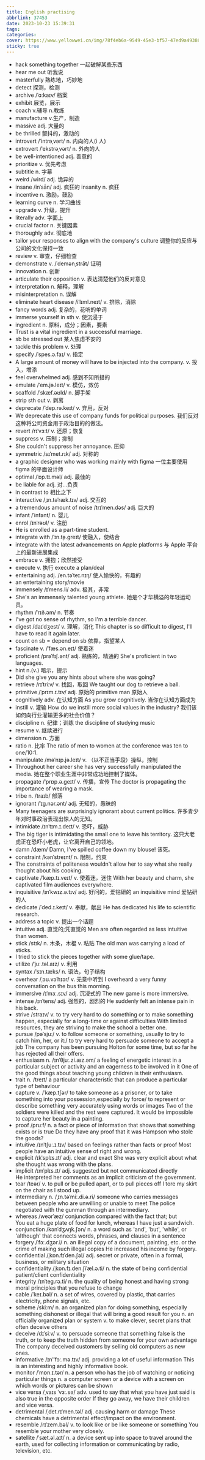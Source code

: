 ```yaml
---
title: English practising
abbrlink: 37453
date: 2023-10-23 15:39:31
tags:
categories:
cover: https://www.yellowwei.cn/img/78f4eb6a-9549-45e3-bf57-47ed9a493860.jpg
sticky: true
---
```


- hack something together 一起破解某些东西
- hear me out 听我说
- masterfully 熟练地，巧妙地
- detect 探测，检测
- archive /ˈɑːkaɪv/ 档案
- exhibit 展览，展示
- coach v.辅导 n.教练
- manufacture v.生产，制造
- massive adj. 大量的
- be thrilled 颤抖的，激动的
- introvert /ˈintrəˌvərt/ n. 内向的人(i 人)
- extrovert /ˈekstrəˌvərt/ n. 外向的人
- be well-intentioned adj. 善意的
- prioritize v. 优先考虑
- subtitle n. 字幕
- weird /wird/ adj. 诡异的
- insane /inˈsān/ adj. 疯狂的 insanity n. 疯狂
- incentive n. 激励，鼓励
- learning curve n. 学习曲线
- upgrade v. 升级，提升
- literally adv. 字面上
- crucial factor n. 关键因素
- thoroughly adv. 彻底地
- tailor your responses to align with the company's culture 调整你的反应与公司的文化保持一致
- review v. 审查，仔细检查
- demonstrate v. /ˈdemənˌstrāt/ 证明
- innovation n. 创新
- articulate their opposition v. 表达清楚他们的反对意见
- interpretation n. 解释，理解
- misinterpretation n. 误解
- eliminate heart disease /iˈlɪmI.neɪt/ v. 排除，消除
- fancy words adj. 复杂的，花哨的单词
- immerse yourself in sth v. 使沉浸于
- ingredient n. 原料，成分；因素，要素
- Trust is a vital ingredient in a successful marriage.
- sb be stressed out 某人焦虑不安的
- tackle this problem v. 处理
- specify /ˈspes.ə.faɪ/ v. 指定
- A large amount of money will have to be injected into the company. v. 投入，增添
- feel overwhelmed adj. 感到不知所措的
- emulate /ˈem.jə.leɪt/ v. 模仿，效仿
- scaffold /ˈskæf.əʊld/ n. 脚手架
- strip sth out v. 剥离
- deprecate /ˈdep.rə.keɪt/ v. 弃用，反对
- We deprecate this use of company funds for political purposes. 我们反对这种将公司资金用于政治目的的做法。
- revert /rɪˈvɜːt/ v. 还原；恢复
- suppress v. 压制；抑制
- She couldn't suppress her annoyance. 压抑
- symmetric /sɪˈmet.rɪk/ adj. 对称的
- a graphic designer who was working mainly with figma 一位主要使用 figma 的平面设计师
- optimal /ˈɒp.tɪ.məl/ adj. 最佳的
- be liable for adj. 对...负责
- in contrast to 相比之下
- interactive /ˌɪn.təˈræk.tɪv/ adj. 交互的
- a tremendous amount of noise /trɪˈmen.dəs/ adj. 巨大的
- infant /ˈinfənt/ n. 婴儿
- enrol /ɪnˈrəʊl/ v. 注册
- He is enrolled as a part-time student.
- integrate with /ˈɪn.t̬ə.ɡreɪt/ 使融入，使结合
- integrate with the latest advancements on Apple platforms 与 Apple 平台上的最新进展集成
- embrace v. 拥抱；欣然接受
- execute v. 执行 execute a plan/deal
- entertaining adj. /en.təˈteɪ.nɪŋ/ 使人愉快的，有趣的
- an entertaining story/movie
- immensely /ɪˈmens.li/ adv. 极其，非常
- She's an immensely talented young athlete. 她是个才华横溢的年轻运动员。
- rhythm /ˈrɪð.əm/ n. 节奏
- I've got no sense of rhythm, so I'm a terrible dancer.
- digest /daɪˈdʒest/ v. 理解，消化 This chapter is so difficult to digest, I'll have to read it again later.
- count on sb = depend on sb 依靠，指望某人
- fascinate v. /ˈfæs.ən.eɪt/ 使着迷
- proficient /prəˈfɪʃ.ənt/ adj. 熟练的，精通的 She's proficient in two languages.
- hint n.(v.) 暗示，提示
- Did she give you any hints about where she was going?
- retrieve /rɪˈtriːv/ v. 找回，取回 We taught our dog to retrieve a ball.
- primitive /ˈprɪm.ɪ.tɪv/ adj. 原始的 primitive man 原始人
- cognitively adv. 在认知方面 As you grow cognitively. 当你在认知方面成为
- instill v. 灌输 How do we instill more social values in the industry? 我们该如何向行业灌输更多的社会价值？
- discipline n. 纪律；训练 the discipline of studying music
- resume v. 继续进行
- dimension n. 方面
- ratio n. 比率 The ratio of men to women at the conference was ten to one/10:1.
- manipulate /məˈnɪp.jə.leɪt/ v. （以不正当手段）操纵，控制
- Throughout her career she has very successfully manipulated the media. 她在整个职业生涯中非常成功地控制了媒体。
- propagate /ˈprɒp.ə.ɡeɪt/ v. 传播，宣传 The doctor is propagating the importance of wearing a mask.
- tribe n. /traɪb/ 部落
- ignorant /ˈɪɡ.nər.ənt/ adj. 无知的，愚昧的
- Many teenagers are surprisingly ignorant about current politics. 许多青少年对时事政治表现出惊人的无知。
- intimidate /ɪnˈtɪm.ɪ.deɪt/ v. 恐吓，威胁
- The big tiger is intimidating the small one to leave his territory. 这只大老虎正在恐吓小老虎，让它离开自己的领地。
- damn /dæm/ Damn, I've spilled coffee down my blouse! 该死。
- constraint /kənˈstreɪnt/ n. 限制，约束
- The constraints of politeness wouldn't allow her to say what she really thought about his cooking.
- captivate /ˈkæp.tɪ.veɪt/ v. 使着迷，迷住 With her beauty and charm, she captivated film audiences everywhere.
- inquisitive /ɪnˈkwɪz.ə.tɪv/ adj. 好问的，爱钻研的 an inquisitive mind 爱钻研的人
- dedicate /ˈded.ɪ.keɪt/ v. 奉献，献出 He has dedicated his life to scientific research.
- address a topic v. 提出一个话题
- intuitive adj. 直觉的;凭直觉的 Men are often regarded as less intuitive than women.
- stick /stɪk/ n. 木条，木棍 v. 粘贴 The old man was carrying a load of sticks.
- I tried to stick the pieces together with some glue/tape.
- utilize /ˈjuː.təl.aɪz/ v. 利用
- syntax /ˈsɪn.tæks/ n. 语法，句子结构
- overhear /ˌəʊ.vəˈhɪər/ v. 无意中听到 I overheard a very funny conversation on the bus this morning.
- immersive /ɪˈmɜː.sɪv/ adj. 沉浸式的 The new game is more immersive.
- intense /ɪnˈtens/ adj. 强烈的，剧烈的 He suddenly felt an intense pain in his back.
- strive /straɪv/ v. to try very hard to do something or to make something happen, especially for a long-time or against difficulties
  With limited resources, they are striving to make the school a better one.
- pursue /pəˈsjuː/ v. to follow someone or something, usually to try to catch him, her, or it:/ to try very hard to persuade someone to accept a job
  The company has been pursuing Holton for some time, but so far he has rejected all their offers.
- enthusiasm n. /ɪnˈθjuː.zi.æz.əm/ a feeling of energetic interest in a particular subject or activity and an eagerness to be involved in it
  One of the good things about teaching young children is their enthusiasm.
- trait n. /treɪt/ a particular characteristic that can produce a particular type of behaviour
- capture v. /ˈkæp.tʃər/ to take someone as a prisoner, or to take something into your possession,especially by force/ to represent or describe something very accurately using words or images
  Two of the soldiers were killed and the rest were captured.
  It would be impossible to capture her beauty in a painting.
- proof /pruːf/ n. a fact or piece of information that shows that something exists or is true
  Do they have any proof that it was Hampson who stole the goods?
- intuitive /ɪnˈtʃuː.ɪ.tɪv/ based on feelings rather than facts or proof
  Most people have an intuitive sense of right and wrong.
- explicit /ɪkˈsplɪs.ɪt/ adj. clear and exact She was very explicit about what she thought was wrong with the plans.
- implicit /ɪmˈplɪs.ɪt/ adj. suggested but not communicated directly  
  He interpreted her comments as an implicit criticism of the government.
- tear /teər/ v. to pull or be pulled apart, or to pull pieces off
  I tore my skirt on the chair as I stood up.
- intermediary n. /ˌɪn.təˈmiː.di.ə.ri/ someone who carries messages between people who are unwilling or unable to meet
  The police negotiated with the gunman through an intermediary.
- whereas /weərˈæz/ conjunction compared with the fact that; but  
  You eat a huge plate of food for lunch, whereas I have just a sandwich.
- conjunction /kənˈdʒʌŋk.ʃən/ n. a word such as 'and', 'but', 'while', or 'although' that connects words, phrases, and clauses in a sentence
- forgery /ˈfɔː.dʒər.i/ n. an illegal copy of a document, painting, etc. or the crime of making such illegal copies He increased his income by forgery.
- confidential /ˌkɒn.fɪˈden.ʃəl/ adj. secret or private, often in a formal, business, or military situation
- confidentiality /ˌkɒn.fɪ.den.ʃiˈæl.ə.ti/ n. the state of being confidential
  patient/client confidentiality
- integrity /ɪnˈteɡ.rə.ti/ n. the quality of being honest and having strong moral principles that you refuse to change
- cable /ˈkeɪ.bəl/ n. a set of wires, covered by plastic, that carries electricity, phone signals, etc.
- scheme /skiːm/ n. an organized plan for doing something, especially something dishonest or illegal that will bring a good result for you n. an officially organized plan or system v. to make clever, secret plans that often deceive others
- deceive /dɪˈsiːv/ v. to persuade someone that something false is the truth, or to keep the truth hidden from someone for your own advantage
  The company deceived customers by selling old computers as new ones.
- informative /ɪn'ˈfɔː.mə.tɪv/ adj. providing a lot of useful information
  This is an interesting and highly informative book.
- monitor /ˈmɒn.ɪ.tər/ n. a person who has the job of watching or noticing particular things
  n. a computer screen or a device with a screen on which words or pictures can be shown
- vice versa /ˌvaɪs ˈvɜː.sə/ adv. used to say that what you have just said is also true in the opposite order If they go away, we have their children and vice versa.
- detrimental /ˌdet.rɪˈmen.təl/ adj. causing harm or damage
  These chemicals have a detrimental effect/impact on the environment.
- resemble /rɪˈzem.bəl/ v. to look like or be like someone or something
  You resemble your mother very closely.
- satellite /ˈsæt.əl.aɪt/ n. a device sent up into space to travel around the earth, used for collecting information or communicating by radio, television, etc.
